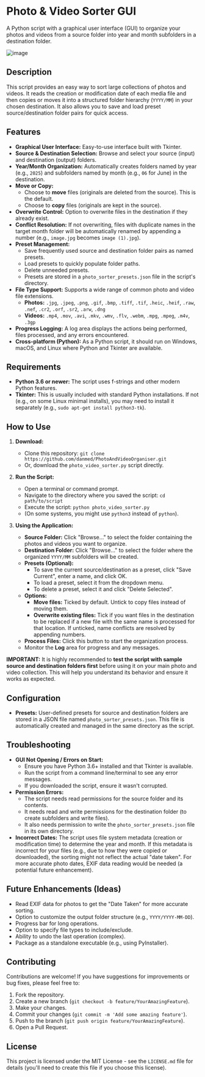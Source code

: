 # Photo & Video Sorter GUI

A Python script with a graphical user interface (GUI) to organize your photos and videos from a source folder into year and month subfolders in a destination folder.

![image](https://github.com/user-attachments/assets/cffbb06c-2340-486d-adfe-131a74fa8f80)


## Description

This script provides an easy way to sort large collections of photos and videos. It reads the creation or modification date of each media file and then copies or moves it into a structured folder hierarchy (`YYYY/MM`) in your chosen destination. It also allows you to save and load preset source/destination folder pairs for quick access.

## Features

* **Graphical User Interface:** Easy-to-use interface built with Tkinter.
* **Source & Destination Selection:** Browse and select your source (input) and destination (output) folders.
* **Year/Month Organization:** Automatically creates folders named by year (e.g., `2025`) and subfolders named by month (e.g., `06` for June) in the destination.
* **Move or Copy:**
    * Choose to **move** files (originals are deleted from the source). This is the default.
    * Choose to **copy** files (originals are kept in the source).
* **Overwrite Control:** Option to overwrite files in the destination if they already exist.
* **Conflict Resolution:** If not overwriting, files with duplicate names in the target month folder will be automatically renamed by appending a number (e.g., `image.jpg` becomes `image (1).jpg`).
* **Preset Management:**
    * Save frequently used source and destination folder pairs as named presets.
    * Load presets to quickly populate folder paths.
    * Delete unneeded presets.
    * Presets are stored in a `photo_sorter_presets.json` file in the script's directory.
* **File Type Support:** Supports a wide range of common photo and video file extensions.
    * **Photos:** `.jpg`, `.jpeg`, `.png`, `.gif`, `.bmp`, `.tiff`, `.tif`, `.heic`, `.heif`, `.raw`, `.nef`, `.cr2`, `.orf`, `.sr2`, `.arw`, `.dng`
    * **Videos:** `.mp4`, `.mov`, `.avi`, `.mkv`, `.wmv`, `.flv`, `.webm`, `.mpg`, `.mpeg`, `.m4v`, `.3gp`
* **Progress Logging:** A log area displays the actions being performed, files processed, and any errors encountered.
* **Cross-platform (Python):** As a Python script, it should run on Windows, macOS, and Linux where Python and Tkinter are available.

## Requirements

* **Python 3.6 or newer:** The script uses f-strings and other modern Python features.
* **Tkinter:** This is usually included with standard Python installations. If not (e.g., on some Linux minimal installs), you may need to install it separately (e.g., `sudo apt-get install python3-tk`).

## How to Use

1.  **Download:**
    * Clone this repository: `git clone https://github.com/danmed/PhotoAndVideoOrganiser.git`
    * Or, download the `photo_video_sorter.py` script directly.

2.  **Run the Script:**
    * Open a terminal or command prompt.
    * Navigate to the directory where you saved the script: `cd path/to/script`
    * Execute the script: `python photo_video_sorter.py`
    * (On some systems, you might use `python3` instead of `python`).

3.  **Using the Application:**
    * **Source Folder:** Click "Browse..." to select the folder containing the photos and videos you want to organize.
    * **Destination Folder:** Click "Browse..." to select the folder where the organized `YYYY/MM` subfolders will be created.
    * **Presets (Optional):**
        * To save the current source/destination as a preset, click "Save Current", enter a name, and click OK.
        * To load a preset, select it from the dropdown menu.
        * To delete a preset, select it and click "Delete Selected".
    * **Options:**
        * **Move files:** Ticked by default. Untick to copy files instead of moving them.
        * **Overwrite existing files:** Tick if you want files in the destination to be replaced if a new file with the same name is processed for that location. If unticked, name conflicts are resolved by appending numbers.
    * **Process Files:** Click this button to start the organization process.
    * Monitor the **Log** area for progress and any messages.

**IMPORTANT:** It is highly recommended to **test the script with sample source and destination folders first** before using it on your main photo and video collection. This will help you understand its behavior and ensure it works as expected.

## Configuration

* **Presets:** User-defined presets for source and destination folders are stored in a JSON file named `photo_sorter_presets.json`. This file is automatically created and managed in the same directory as the script.

## Troubleshooting

* **GUI Not Opening / Errors on Start:**
    * Ensure you have Python 3.6+ installed and that Tkinter is available.
    * Run the script from a command line/terminal to see any error messages.
    * If you downloaded the script, ensure it wasn't corrupted.
* **Permission Errors:**
    * The script needs read permissions for the source folder and its contents.
    * It needs read and write permissions for the destination folder (to create subfolders and write files).
    * It also needs permission to write the `photo_sorter_presets.json` file in its own directory.
* **Incorrect Dates:** The script uses file system metadata (creation or modification time) to determine the year and month. If this metadata is incorrect for your files (e.g., due to how they were copied or downloaded), the sorting might not reflect the actual "date taken". For more accurate photo dates, EXIF data reading would be needed (a potential future enhancement).

## Future Enhancements (Ideas)

* Read EXIF data for photos to get the "Date Taken" for more accurate sorting.
* Option to customize the output folder structure (e.g., `YYYY/YYYY-MM-DD`).
* Progress bar for long operations.
* Option to specify file types to include/exclude.
* Ability to undo the last operation (complex).
* Package as a standalone executable (e.g., using PyInstaller).

## Contributing

Contributions are welcome! If you have suggestions for improvements or bug fixes, please feel free to:
1.  Fork the repository.
2.  Create a new branch (`git checkout -b feature/YourAmazingFeature`).
3.  Make your changes.
4.  Commit your changes (`git commit -m 'Add some amazing feature'`).
5.  Push to the branch (`git push origin feature/YourAmazingFeature`).
6.  Open a Pull Request.

## License

This project is licensed under the MIT License - see the `LICENSE.md` file for details (you'll need to create this file if you choose this license).
